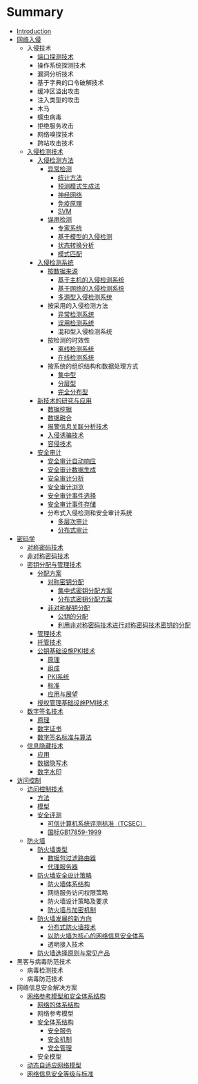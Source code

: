 # Summary

* [Introduction](README.md)
* [网络入侵](wang-luo-ru-qin.md)
  * 入侵技术
    * [端口探测技术](wang-luo-ru-qin/duan-kou-tan-ce-ji-zhu.md)
    * 操作系统探测技术
    * 漏洞分析技术
    * 基于字典的口令破解技术
    * 缓冲区溢出攻击
    * 注入类型的攻击
    * 木马
    * 蠕虫病毒
    * 拒绝服务攻击
    * 网络嗅探技术
    * 跨站攻击技术
  * [入侵检测技术](wang-luo-ru-qin/ru-qin-jian-ce-ji-zhu.md)
    * [入侵检测方法](wang-luo-ru-qin/ru-qin-jian-ce-ji-zhu/ru-qin-jian-ce-fang-fa.md)
      * [异常检测](wang-luo-ru-qin/ru-qin-jian-ce-ji-zhu/ru-qin-jian-ce-fang-fa/yi-chang-jian-ce.md)
        * [统计方法](wang-luo-ru-qin/ru-qin-jian-ce-ji-zhu/ru-qin-jian-ce-fang-fa/yi-chang-jian-ce/tong-ji-fang-fa.md)
        * [预测模式生成法](wang-luo-ru-qin/ru-qin-jian-ce-ji-zhu/ru-qin-jian-ce-fang-fa/yi-chang-jian-ce/yu-ce-mo-shi-sheng-cheng-fa.md)
        * [神经网络](wang-luo-ru-qin/ru-qin-jian-ce-ji-zhu/ru-qin-jian-ce-fang-fa/yi-chang-jian-ce/shen-jing-wang-luo.md)
        * [免疫原理](wang-luo-ru-qin/ru-qin-jian-ce-ji-zhu/ru-qin-jian-ce-fang-fa/yi-chang-jian-ce/mian-yi-yuan-li.md)
        * [SVM](wang-luo-ru-qin/ru-qin-jian-ce-ji-zhu/ru-qin-jian-ce-fang-fa/yi-chang-jian-ce/svm.md)
      * [误用检测](wang-luo-ru-qin/ru-qin-jian-ce-ji-zhu/ru-qin-jian-ce-fang-fa/wu-yong-jian-ce.md)
        * [专家系统](wang-luo-ru-qin/ru-qin-jian-ce-ji-zhu/ru-qin-jian-ce-fang-fa/wu-yong-jian-ce/zhuan-jia-xi-tong.md)
        * [基于模型的入侵检测](wang-luo-ru-qin/ru-qin-jian-ce-ji-zhu/ru-qin-jian-ce-fang-fa/wu-yong-jian-ce/ji-yu-mo-xing-de-ru-qin-jian-ce.md)
        * [状态转换分析](wang-luo-ru-qin/ru-qin-jian-ce-ji-zhu/ru-qin-jian-ce-fang-fa/wu-yong-jian-ce/zhuang-tai-zhuan-huan-fen-xi.md)
        * [模式匹配](wang-luo-ru-qin/ru-qin-jian-ce-ji-zhu/ru-qin-jian-ce-fang-fa/wu-yong-jian-ce/mo-shi-pi-pei.md)
    * [入侵检测系统](wang-luo-ru-qin/ru-qin-jian-ce-ji-zhu/ru-qin-jian-ce-xi-tong.md)
      * [按数据来源](wang-luo-ru-qin/ru-qin-jian-ce-ji-zhu/an-shu-ju-lai-yuan.md)
        * [基于主机的入侵检测系统](wang-luo-ru-qin/ru-qin-jian-ce-ji-zhu/ru-qin-jian-ce-xi-tong/ru-qin-jian-ce-xi-tong-de-fen-lei/ji-yu-zhu-ji-de-ru-qin-jian-ce-xi-tong.md)
        * [基于网络的入侵检测系统](wang-luo-ru-qin/ru-qin-jian-ce-ji-zhu/ru-qin-jian-ce-xi-tong/ru-qin-jian-ce-xi-tong-de-fen-lei/ji-yu-wang-luo-de-ru-qin-jian-ce-xi-tong.md)
        * [多源型入侵检测系统](wang-luo-ru-qin/ru-qin-jian-ce-ji-zhu/ru-qin-jian-ce-xi-tong/ru-qin-jian-ce-xi-tong-de-fen-lei/duo-yuan-xing-ru-qin-jian-ce-xi-tong.md)
      * 按采用的入侵检测方法
        * [异常检测系统](wang-luo-ru-qin/ru-qin-jian-ce-ji-zhu/ru-qin-jian-ce-xi-tong/ru-qin-jian-ce-xi-tong-de-fen-lei/yi-chang-jian-ce-xi-tong.md)
        * [误用检测系统](wang-luo-ru-qin/ru-qin-jian-ce-ji-zhu/ru-qin-jian-ce-xi-tong/ru-qin-jian-ce-xi-tong-de-fen-lei/wu-yong-jian-ce-xi-tong.md)
        * 混和型入侵检测系统
      * 按检测的时效性
        * [离线检测系统](wang-luo-ru-qin/ru-qin-jian-ce-ji-zhu/ru-qin-jian-ce-xi-tong/ru-qin-jian-ce-xi-tong-de-fen-lei/li-xian-jian-ce-xi-tong.md)
        * [在线检测系统](wang-luo-ru-qin/ru-qin-jian-ce-ji-zhu/ru-qin-jian-ce-xi-tong/ru-qin-jian-ce-xi-tong-de-fen-lei/zai-xian-jian-ce-xi-tong.md)
      * 按系统的组织结构和数据处理方式
        * [集中型](wang-luo-ru-qin/ru-qin-jian-ce-ji-zhu/ru-qin-jian-ce-xi-tong/ru-qin-jian-ce-xi-tong-de-fen-lei/ji-zhong-xing.md)
        * [分层型](wang-luo-ru-qin/ru-qin-jian-ce-ji-zhu/ru-qin-jian-ce-xi-tong/ru-qin-jian-ce-xi-tong-de-fen-lei/fen-ceng-xing.md)
        * [完全分布型](wang-luo-ru-qin/ru-qin-jian-ce-ji-zhu/ru-qin-jian-ce-xi-tong/ru-qin-jian-ce-xi-tong-de-fen-lei/wan-quan-fen-bu-xing.md)
    * [新技术的研究与应用](wang-luo-ru-qin/ru-qin-jian-ce-ji-zhu/xin-ji-zhu-de-yan-jiu-yu-ying-yong.md)
      * [数据挖掘](wang-luo-ru-qin/ru-qin-jian-ce-ji-zhu/xin-ji-zhu-de-yan-jiu-yu-ying-yong/shu-ju-wa-jue.md)
      * [数据融合](wang-luo-ru-qin/ru-qin-jian-ce-ji-zhu/xin-ji-zhu-de-yan-jiu-yu-ying-yong/shu-ju-rong-he.md)
      * [报警信息关联分析技术](wang-luo-ru-qin/ru-qin-jian-ce-ji-zhu/xin-ji-zhu-de-yan-jiu-yu-ying-yong/bao-jing-xin-xi-guan-lian-fen-xi-ji-zhu.md)
      * [入侵诱骗技术](wang-luo-ru-qin/ru-qin-jian-ce-ji-zhu/xin-ji-zhu-de-yan-jiu-yu-ying-yong/ru-qin-you-pian-ji-zhu.md)
      * [容侵技术](wang-luo-ru-qin/ru-qin-jian-ce-ji-zhu/xin-ji-zhu-de-yan-jiu-yu-ying-yong/rong-qin-ji-zhu.md)
    * [安全审计](wang-luo-ru-qin/ru-qin-jian-ce-ji-zhu/an-quan-shen-ji.md)
      * [安全审计自动响应](wang-luo-ru-qin/ru-qin-jian-ce-ji-zhu/an-quan-shen-ji/an-quan-shen-ji-zi-dong-xiang-ying.md)
      * [安全审计数据生成](wang-luo-ru-qin/ru-qin-jian-ce-ji-zhu/an-quan-shen-ji/an-quan-shen-ji-shu-ju-sheng-cheng.md)
      * [安全审计分析](wang-luo-ru-qin/ru-qin-jian-ce-ji-zhu/an-quan-shen-ji/an-quan-shen-ji-fen-xi.md)
      * [安全审计浏览](wang-luo-ru-qin/ru-qin-jian-ce-ji-zhu/an-quan-shen-ji/an-quan-shen-ji-liu-lan.md)
      * [安全审计事件选择](wang-luo-ru-qin/ru-qin-jian-ce-ji-zhu/an-quan-shen-ji/an-quan-shen-ji-shi-jian-xuan-ze.md)
      * [安全审计事件存储](wang-luo-ru-qin/ru-qin-jian-ce-ji-zhu/an-quan-shen-ji/an-quan-shen-ji-shi-jian-cun-chu.md)
      * 分布式入侵检测和安全审计系统
        * [多层次审计](wang-luo-ru-qin/ru-qin-jian-ce-ji-zhu/an-quan-shen-ji/duo-ceng-ci-shen-ji.md)
        * [分布式审计](wang-luo-ru-qin/ru-qin-jian-ce-ji-zhu/an-quan-shen-ji/fen-bu-shi-shen-ji.md)
* [密码学](mi-ma-ji-zhu.md)
  * [对称密码技术](dui-cheng-mi-ma-ji-zhu.md)
  * [非对称密码技术](fei-dui-cheng-mi-ma-ji-zhu.md)
  * [密钥分配与管理技术](mi-yao-fen-pei-yu-guan-li-ji-zhu.md)
    * [分配方案](mi-yao-fen-pei-yu-guan-li-ji-zhu/fen-pei-fang-an.md)
      * [对称密钥分配](mi-yao-fen-pei-yu-guan-li-ji-zhu/fen-pei-fang-an/dui-cheng-mi-yao-fen-pei.md)
        * [集中式密钥分配方案](mi-yao-fen-pei-yu-guan-li-ji-zhu/fen-pei-fang-an/ji-zhong-shi-mi-yao-fen-pei-fang-an.md)
        * [分布式密钥分配方案](mi-yao-fen-pei-yu-guan-li-ji-zhu/fen-pei-fang-an/fen-bu-shi-mi-yao-fen-pei-fang-an.md)
      * [非对称秘钥分配](mi-yao-fen-pei-yu-guan-li-ji-zhu/fen-pei-fang-an/fei-dui-cheng-mi-yao-fen-pei.md)
        * [公钥的分配](mi-yao-fen-pei-yu-guan-li-ji-zhu/fen-pei-fang-an/gong-yao-de-fen-pei.md)
        * [利用非对称密码技术进行对称密码技术密钥的分配](mi-yao-fen-pei-yu-guan-li-ji-zhu/fen-pei-fang-an/li-yong-fei-dui-cheng-mi-ma-ji-zhu-jin-xing-dui-cheng-mi-ma-ji-zhu-mi-yao-de-fen-pei.md)
    * [管理技术](mi-yao-fen-pei-yu-guan-li-ji-zhu/guan-li-ji-zhu.md)
    * [托管技术](mi-yao-fen-pei-yu-guan-li-ji-zhu/tuo-guan-ji-zhu.md)
    * [公钥基础设施PKI技术](mi-yao-fen-pei-yu-guan-li-ji-zhu/gong-yao-ji-chu-she-shi-pki-ji-zhu.md)
      * [原理](mi-yao-fen-pei-yu-guan-li-ji-zhu/gong-yao-ji-chu-she-shi-pki-ji-zhu/yuan-li.md)
      * [组成](mi-yao-fen-pei-yu-guan-li-ji-zhu/gong-yao-ji-chu-she-shi-pki-ji-zhu/zu-cheng.md)
      * [PKI系统](mi-yao-fen-pei-yu-guan-li-ji-zhu/gong-yao-ji-chu-she-shi-pki-ji-zhu/pkixi-tong.md)
      * [标准](mi-yao-fen-pei-yu-guan-li-ji-zhu/gong-yao-ji-chu-she-shi-pki-ji-zhu/biao-zhun.md)
      * [应用与展望](mi-yao-fen-pei-yu-guan-li-ji-zhu/gong-yao-ji-chu-she-shi-pki-ji-zhu/ying-yong-yu-zhan-wang.md)
    * [授权管理基础设施PMI技术](mi-yao-fen-pei-yu-guan-li-ji-zhu/shou-quan-guan-li-ji-chu-she-shi-pmi-ji-zhu.md)
  * [数字签名技术](shu-zi-qian-ming-ji-zhu.md)
    * [原理](shu-zi-qian-ming-ji-zhu/yuan-li.md)
    * [数字证书](shu-zi-qian-ming-ji-zhu/shu-zi-zheng-shu.md)
    * [数字签名标准与算法](shu-zi-qian-ming-ji-zhu/shu-zi-qian-ming-biao-zhun-yu-suan-fa.md)
  * [信息隐藏技术](xin-xi-yin-cang-ji-zhu.md)
    * [应用](xin-xi-yin-cang-ji-zhu/ying-yong.md)
    * [数据隐写术](xin-xi-yin-cang-ji-zhu/shu-ju-yin-xie-zhu.md)
    * [数字水印](xin-xi-yin-cang-ji-zhu/shu-zi-shui-yin.md)
* [访问控制](fang-wen-kong-zhi.md)
  * [访问控制技术](fang-wen-kong-zhi/fang-wen-kong-zhi-ji-zhu.md)
    * [方法](fang-wen-kong-zhi/fang-fa.md)
    * [模型](fang-wen-kong-zhi/mo-xing.md)
    * [安全评测](fang-wen-kong-zhi/an-quan-ping-ce.md)
      * [可信计算机系统评测标准（TCSEC）](fang-wen-kong-zhi/an-quan-ping-ce/ke-xin-ji-suan-ji-xi-tong-ping-ce-biao-zhun-ff08-tcsec.md)
      * [国标GB17859-1999](fang-wen-kong-zhi/an-quan-ping-ce/guo-biao-gb17859-1999.md)
  * [防火墙](fang-wen-kong-zhi/fang-huo-qiang.md)
    * [防火墙类型](fang-wen-kong-zhi/fang-huo-qiang/fang-huo-qiang-lei-xing.md)
      * [数据包过滤路由器](fang-wen-kong-zhi/fang-huo-qiang/shu-ju-bao-guo-lv-lu-you-qi.md)
      * [代理服务器](fang-wen-kong-zhi/fang-huo-qiang/dai-li-fu-wu-qi.md)
    * [防火墙安全设计策略](fang-wen-kong-zhi/fang-huo-qiang/fang-huo-qiang-an-quan-she-ji-ce-lve.md)
      * [防火墙体系结构](fang-wen-kong-zhi/fang-huo-qiang/fang-huo-qiang-an-quan-she-ji-ce-lve/fang-huo-qiang-ti-xi-jie-gou.md)
      * 网络服务访问权限策略
      * 防火墙设计策略及要求
      * [防火墙与加密机制](fang-wen-kong-zhi/fang-huo-qiang/fang-huo-qiang-an-quan-she-ji-ce-lve/fang-huo-qiang-yu-jia-mi-ji-zhi.md)
    * [防火墙发展的新方向](fang-wen-kong-zhi/fang-huo-qiang/fang-huo-qiang-fa-zhan-de-xin-fang-xiang.md)
      * [分布式防火墙技术](fang-wen-kong-zhi/fang-huo-qiang/fang-huo-qiang-fa-zhan-de-xin-fang-xiang/fen-bu-shi-fang-huo-qiang-ji-zhu.md)
      * [以防火墙为核心的网络信息安全体系](fang-wen-kong-zhi/fang-huo-qiang/fang-huo-qiang-fa-zhan-de-xin-fang-xiang/yi-fang-huo-qiang-wei-he-xin-de-wang-luo-xin-xi-an-quan-ti-xi.md)
      * 透明接入技术
    * [防火墙选择原则与常见产品](fang-wen-kong-zhi/fang-huo-qiang/fang-huo-qiang-xuan-ze-yuan-ze-yu-chang-jian-chan-pin.md)
* 黑客与病毒防范技术
  * 病毒检测技术
  * 病毒防范技术
* 网络信息安全解决方案
  * [网络参考模型和安全体系结构](wang-luo-can-kao-mo-xing-he-an-quan-ti-xi-jie-gou.md)
    * [网络的体系结构](wang-luo-de-ti-xi-jie-gou.md)
    * 网络参考模型
    * [安全体系结构](an-quan-ti-xi-jie-gou.md)
      * [安全服务](an-quan-ti-xi-jie-gou/an-quan-fu-wu.md)
      * [安全机制](an-quan-ti-xi-jie-gou/an-quan-ji-zhi.md)
      * [安全管理](an-quan-ti-xi-jie-gou/an-quan-guan-li.md)
    * 安全模型
  * [动态自适应网络模型](dong-tai-zi-shi-ying-wang-luo-mo-xing.md)
  * [网络信息安全等级与标准](wang-luo-xin-xi-an-quan-deng-ji-yu-biao-zhun.md)

